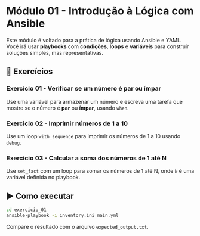 # Módulo 01 - Introdução à Lógica com Ansible

Este módulo é voltado para a prática de lógica usando Ansible e YAML. Você irá usar **playbooks** com **condições**, **loops** e **variáveis** para construir soluções simples, mas representativas.

## 🧪 Exercícios

### Exercicio 01 - Verificar se um número é par ou ímpar
Use uma variável para armazenar um número e escreva uma tarefa que mostre se o número é **par** ou **ímpar**, usando `when`.

### Exercicio 02 - Imprimir números de 1 a 10
Use um loop `with_sequence` para imprimir os números de 1 a 10 usando `debug`.

### Exercicio 03 - Calcular a soma dos números de 1 até N
Use `set_fact` com um loop para somar os números de 1 até N, onde `N` é uma variável definida no playbook.

## ▶️ Como executar

```bash
cd exercicio_01
ansible-playbook -i inventory.ini main.yml
```

Compare o resultado com o arquivo `expected_output.txt`.
